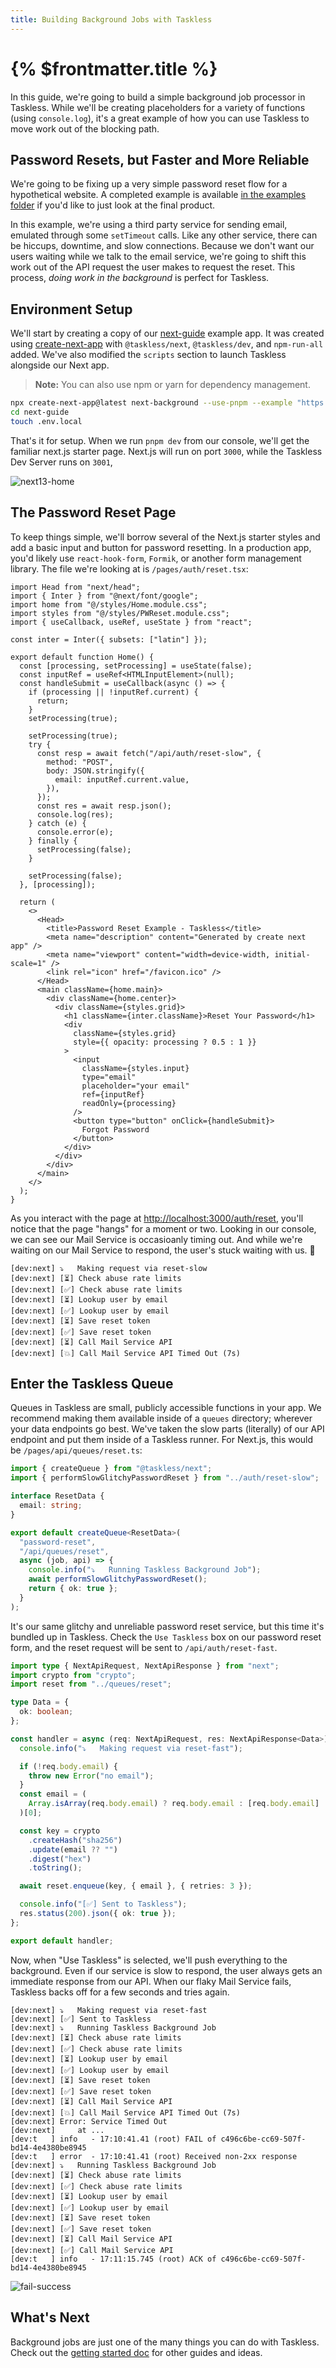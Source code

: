 ```yaml
---
title: Building Background Jobs with Taskless
---
```


# {% $frontmatter.title %}

In this guide, we're going to build a simple background job processor in Taskless. While we'll be creating placeholders for a variety of functions (using `console.log`), it's a great example of how you can use Taskless to move work out of the blocking path.

## Password Resets, but Faster and More Reliable

We're going to be fixing up a very simple password reset flow for a hypothetical website. A completed example is available [in the examples folder](https://github.com/taskless/taskless/tree/main/examples/next-gudie) if you'd like to just look at the final product.

In this example, we're using a third party service for sending email, emulated through some `setTimeout` calls. Like any other service, there can be hiccups, downtime, and slow connections. Because we don't want our users waiting while we talk to the email service, we're going to shift this work out of the API request the user makes to request the reset. This process, _doing work in the background_ is perfect for Taskless.

## Environment Setup

We'll start by creating a copy of our [next-guide](https://github.com/taskless/taskless/tree/main/examples/next-guide) example app. It was created using [create-next-app](https://www.npmjs.com/package/create-next-app) with `@taskless/next`, `@taskless/dev`, and `npm-run-all` added. We've also modified the `scripts` section to launch Taskless alongside our Next app.

> **Note:** You can also use npm or yarn for dependency management.

```sh
npx create-next-app@latest next-background --use-pnpm --example "https://github.com/taskless/examples/next-guide"
cd next-guide
touch .env.local
```

That's it for setup. When we run `pnpm dev` from our console, we'll get the familiar next.js starter page. Next.js will run on port `3000`, while the Taskless Dev Server runs on `3001`,

![next13-home](https://user-images.githubusercontent.com/1795/216490240-3c8cd35e-ef55-42e3-bd47-03252c3d9f33.png)

## The Password Reset Page

To keep things simple, we'll borrow several of the Next.js starter styles and add a basic input and button for password resetting. In a production app, you'd likely use `react-hook-form`, `Formik`, or another form management library. The file we're looking at is `/pages/auth/reset.tsx`:

```tsx
import Head from "next/head";
import { Inter } from "@next/font/google";
import home from "@/styles/Home.module.css";
import styles from "@/styles/PWReset.module.css";
import { useCallback, useRef, useState } from "react";

const inter = Inter({ subsets: ["latin"] });

export default function Home() {
  const [processing, setProcessing] = useState(false);
  const inputRef = useRef<HTMLInputElement>(null);
  const handleSubmit = useCallback(async () => {
    if (processing || !inputRef.current) {
      return;
    }
    setProcessing(true);

    setProcessing(true);
    try {
      const resp = await fetch("/api/auth/reset-slow", {
        method: "POST",
        body: JSON.stringify({
          email: inputRef.current.value,
        }),
      });
      const res = await resp.json();
      console.log(res);
    } catch (e) {
      console.error(e);
    } finally {
      setProcessing(false);
    }

    setProcessing(false);
  }, [processing]);

  return (
    <>
      <Head>
        <title>Password Reset Example - Taskless</title>
        <meta name="description" content="Generated by create next app" />
        <meta name="viewport" content="width=device-width, initial-scale=1" />
        <link rel="icon" href="/favicon.ico" />
      </Head>
      <main className={home.main}>
        <div className={home.center}>
          <div className={styles.grid}>
            <h1 className={inter.className}>Reset Your Password</h1>
            <div
              className={styles.grid}
              style={{ opacity: processing ? 0.5 : 1 }}
            >
              <input
                className={styles.input}
                type="email"
                placeholder="your email"
                ref={inputRef}
                readOnly={processing}
              />
              <button type="button" onClick={handleSubmit}>
                Forgot Password
              </button>
            </div>
          </div>
        </div>
      </main>
    </>
  );
}
```

As you interact with the page at [http://localhost:3000/auth/reset](http://localhost:3000/auth/reset), you'll notice that the page "hangs" for a moment or two. Looking in our console, we can see our Mail Service is occasioanly timing out. And while we're waiting on our Mail Service to respond, the user's stuck waiting with us. 😬

```
[dev:next] ⤵️   Making request via reset-slow
[dev:next] [⏳] Check abuse rate limits
[dev:next] [✅] Check abuse rate limits
[dev:next] [⏳] Lookup user by email
[dev:next] [✅] Lookup user by email
[dev:next] [⏳] Save reset token
[dev:next] [✅] Save reset token
[dev:next] [⏳] Call Mail Service API
[dev:next] [💥] Call Mail Service API Timed Out (7s)
```

## Enter the Taskless Queue

Queues in Taskless are small, publicly accessible functions in your app. We recommend making them available inside of a `queues` directory; wherever your data endpoints go best. We've taken the slow parts (literally) of our API endpoint and put them inside of a Taskless runner. For Next.js, this would be `/pages/api/queues/reset.ts`:

```ts
import { createQueue } from "@taskless/next";
import { performSlowGlitchyPasswordReset } from "../auth/reset-slow";

interface ResetData {
  email: string;
}

export default createQueue<ResetData>(
  "password-reset",
  "/api/queues/reset",
  async (job, api) => {
    console.info("⤵️   Running Taskless Background Job");
    await performSlowGlitchyPasswordReset();
    return { ok: true };
  }
);
```

It's our same glitchy and unreliable password reset service, but this time it's bundled up in Taskless. Check the `Use Taskless` box on our password reset form, and the reset request will be sent to `/api/auth/reset-fast`.

```ts
import type { NextApiRequest, NextApiResponse } from "next";
import crypto from "crypto";
import reset from "../queues/reset";

type Data = {
  ok: boolean;
};

const handler = async (req: NextApiRequest, res: NextApiResponse<Data>) => {
  console.info("⤵️   Making request via reset-fast");

  if (!req.body.email) {
    throw new Error("no email");
  }
  const email = (
    Array.isArray(req.body.email) ? req.body.email : [req.body.email]
  )[0];

  const key = crypto
    .createHash("sha256")
    .update(email ?? "")
    .digest("hex")
    .toString();

  await reset.enqueue(key, { email }, { retries: 3 });

  console.info("[✅] Sent to Taskless");
  res.status(200).json({ ok: true });
};

export default handler;
```

Now, when "Use Taskless" is selected, we'll push everything to the background. Even if our service is slow to respond, the user always gets an immediate response from our API. When our flaky Mail Service fails, Taskless backs off for a few seconds and tries again.

```
[dev:next] ⤵️   Making request via reset-fast
[dev:next] [✅] Sent to Taskless
[dev:next] ⤵️   Running Taskless Background Job
[dev:next] [⏳] Check abuse rate limits
[dev:next] [✅] Check abuse rate limits
[dev:next] [⏳] Lookup user by email
[dev:next] [✅] Lookup user by email
[dev:next] [⏳] Save reset token
[dev:next] [✅] Save reset token
[dev:next] [⏳] Call Mail Service API
[dev:next] [💥] Call Mail Service API Timed Out (7s)
[dev:next] Error: Service Timed Out
[dev:next]     at ...
[dev:t   ] info   - 17:10:41.41 (root) FAIL of c496c6be-cc69-507f-bd14-4e4380be8945
[dev:t   ] error  - 17:10:41.41 (root) Received non-2xx response
[dev:next] ⤵️   Running Taskless Background Job
[dev:next] [⏳] Check abuse rate limits
[dev:next] [✅] Check abuse rate limits
[dev:next] [⏳] Lookup user by email
[dev:next] [✅] Lookup user by email
[dev:next] [⏳] Save reset token
[dev:next] [✅] Save reset token
[dev:next] [⏳] Call Mail Service API
[dev:next] [✅] Call Mail Service API
[dev:t   ] info   - 17:11:15.745 (root) ACK of c496c6be-cc69-507f-bd14-4e4380be8945
```

![fail-success](https://user-images.githubusercontent.com/1795/216490321-b5187cda-76b2-44f9-9a55-dd6a998c1eb1.png)

## What's Next

Background jobs are just one of the many things you can do with Taskless. Check out the [getting started doc](/docs/welcome) for other guides and ideas.
